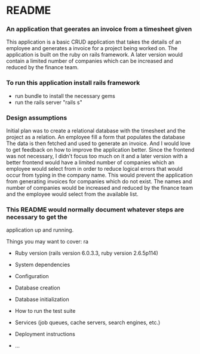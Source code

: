 # README

### An application that geerates an invoice from a timesheet given

This application is a basic CRUD application that takes the details of an employee and generates a invoice for a
project being worked on. The application is built on the ruby on rails framework. A later version would contain a limited number of companies which can be increased and reduced by the finance team.

### To run this application install rails framework

- run bundle to install the necessary gems
 - run the rails server "rails s"

### Design assumptions

Initial plan was to create a relational database with the timesheet and the project as a relation. An employee fill a form that populates the database
The data is then fetched and used to generate an invoice. And I would love to get feedback on how to improve the application better.
Since the frontend was not necessary, I didn't focus too much on it and a later version with a better frontend would have a limited number of companies which an
employee would select from in order to reduce logical errors that would occur from typing in the company name. This would prevent the application from generating invoices for companies
which do not exist. The names and number of companies would be increased and reduced by the finance team and the employee would select from the available list.


### This README would normally document whatever steps are necessary to get the
application up and running.

Things you may want to cover:
ra

- Ruby version (rails version 6.0.3.3,  ruby version 2.6.5p114)

- System dependencies

- Configuration

- Database creation

- Database initialization

- How to run the test suite

- Services (job queues, cache servers, search engines, etc.)

- Deployment instructions

- ...

